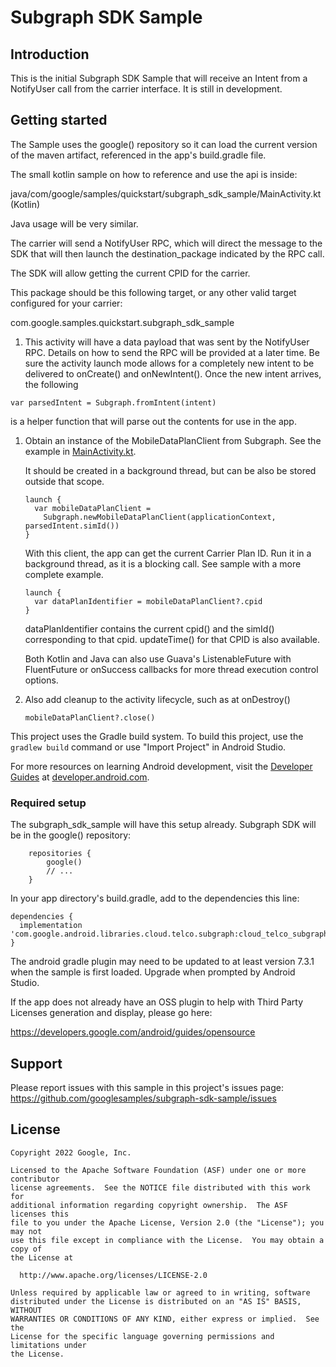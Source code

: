 Subgraph SDK Sample
===================


Introduction
------------

This is the initial Subgraph SDK Sample that will receive an Intent from a
NotifyUser call from the carrier interface. It is still in development.


Getting started
---------------

The Sample uses the google() repository so it can load the current version of
the maven artifact, referenced in the app's build.gradle file.

The small kotlin sample on how to reference and use the api is inside:

java/com/google/samples/quickstart/subgraph_sdk_sample/MainActivity.kt (Kotlin)

Java usage will be very similar.

The carrier will send a NotifyUser RPC, which will direct the message to the SDK
that will then launch the destination_package indicated by the RPC call.

The SDK will allow getting the current CPID for the carrier.

This package should be this following target, or any other valid target
configured for your carrier:

com.google.samples.quickstart.subgraph_sdk_sample


1. This activity will have a data payload that was sent by the NotifyUser RPC.
  Details on how to send the RPC will be provided at a later time. Be sure the
  activity launch mode allows for a completely new intent to be delivered to
  onCreate() and onNewIntent(). Once the new intent arrives, the following

  ~~~~
  var parsedIntent = Subgraph.fromIntent(intent)
  ~~~~

  is a helper function that will parse out the contents for use in the app.

1. Obtain an instance of the MobileDataPlanClient from Subgraph.
   See the example in [MainActivity.kt](https://github.com/googlesamples/subgraph_sdk_sample/blob/main/app/src/main/java/com/google/samples/quickstart/subgraph_sdk_sample/MainActivity.kt).

   It should be created in a background thread, but can be also be stored
   outside that scope.

   ~~~~
   launch {
     var mobileDataPlanClient =
       Subgraph.newMobileDataPlanClient(applicationContext, parsedIntent.simId())
   }
   ~~~~

   With this client, the app can get the current Carrier Plan ID. Run it in a
   background thread, as it is a blocking call. See sample with a more complete
   example.

   ~~~~
   launch {
     var dataPlanIdentifier = mobileDataPlanClient?.cpid
   }
   ~~~~

   dataPlanIdentifier contains the current cpid() and the simId() corresponding
   to that cpid. updateTime() for that CPID is also available.

   Both Kotlin and Java can also use Guava's ListenableFuture with FluentFuture
   or onSuccess callbacks for more thread execution control options.

1. Also add cleanup to the activity lifecycle, such as at onDestroy()

   ~~~~
   mobileDataPlanClient?.close()
   ~~~~

This project uses the Gradle build system. To build this project, use the
`gradlew build` command or use "Import Project" in Android Studio.

For more resources on learning Android development, visit the
[Developer Guides](https://developer.android.com/guide/) at
[developer.android.com](https://developer.android.com).

### Required setup

The subgraph_sdk_sample will have this setup already. Subgraph SDK will be in
the google() repository:

~~~~
    repositories {
        google()
        // ...
    }
~~~~

In your app directory's build.gradle, add to the dependencies this line:

~~~~
dependencies {
  implementation 'com.google.android.libraries.cloud.telco.subgraph:cloud_telco_subgraph:0.5.1'
}
~~~~

The android gradle plugin may need to be updated to at least version 7.3.1 when
the sample is first loaded. Upgrade when prompted by Android Studio.

If the app does not already have an OSS plugin to help with Third Party
Licenses generation and display, please go here:

https://developers.google.com/android/guides/opensource

Support
-------

Please report issues with this sample in this project's issues page:
https://github.com/googlesamples/subgraph-sdk-sample/issues

License
-------

```
Copyright 2022 Google, Inc.

Licensed to the Apache Software Foundation (ASF) under one or more contributor
license agreements.  See the NOTICE file distributed with this work for
additional information regarding copyright ownership.  The ASF licenses this
file to you under the Apache License, Version 2.0 (the "License"); you may not
use this file except in compliance with the License.  You may obtain a copy of
the License at

  http://www.apache.org/licenses/LICENSE-2.0

Unless required by applicable law or agreed to in writing, software
distributed under the License is distributed on an "AS IS" BASIS, WITHOUT
WARRANTIES OR CONDITIONS OF ANY KIND, either express or implied.  See the
License for the specific language governing permissions and limitations under
the License.
```
